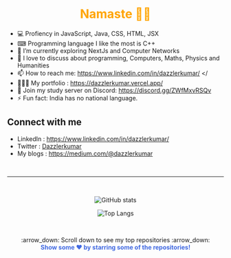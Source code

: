 
<!--
**dazzlerkumar/dazzlerkumar** is a ✨ _special_ ✨ repository because its `README.md` (this file) appears on your GitHub profile.
-->

<h1 align="center" style="color:#FFA500"> Namaste 🙏🏾</h1> 
<p>

+ 💻 Profiency in JavaScript, Java, CSS, HTML, JSX
+ ⌨ Programming language I like the most is C++  
+ 🌱 I’m currently exploring NextJs and Computer Networks
+ 💬 I love to discuss about programming, Computers, Maths, Physics and Humanities
+ 📫 How to reach me:  https://www.linkedin.com/in/dazzlerkumar/ </
+ 👩🏾‍💻 My portfolio : https://dazzlerkumar.vercel.app/ 
+ 🔁 Join my study server on Discord: https://discord.gg/ZWfMxvRSQv 
+ ⚡ Fun fact: India has no national language. 
</p>

## Connect with me
+ LinkedIn : https://www.linkedin.com/in/dazzlerkumar/
+ Twitter : [Dazzlerkumar](https://twitter.com/Dazzlerkumar) 
+ My blogs : https://medium.com/@dazzlerkumar
<br>
<hr>
<br>
<div align="center">

![GitHub stats](https://github-readme-stats.vercel.app/api?username=dazzlerkumar&theme=github_dark&border_color=4169E1&show_icons=true&count_private=true?)

![Top Langs](https://github-readme-stats.vercel.app/api/top-langs/?username=dazzlerkumar&theme=github_dark&border_color=4169E1&layout=compact)

</div>
<br>
<p align="center">
    :arrow_down: Scroll down to see my top repositories :arrow_down:
    <br>
    <b  style="color:#4169E1" >
      Show some ❤️ by starring some of the repositories!
    </b>
  </p>

